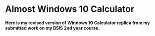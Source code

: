 # **Almost Windows 10 Calculator**

**Here is my revised version of Windows 10 Calculator replica from my submitted work on my BSIS 2nd year course.**
